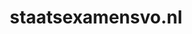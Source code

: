 ---
layout: post
title:  "staatsexamensvo.nl"
internal_url:  "/dutchgov/staatsexamensvo.nl.html"
categories: dutchgov
---